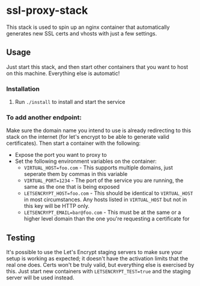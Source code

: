 # ssl-proxy-stack

This stack is used to spin up an nginx container that automatically generates new SSL certs and vhosts with just a few settings.

## Usage
Just start this stack, and then start other containers that you want to host on this machine. Everything else is automatic!

### Installation
1. Run `./install` to install and start the service

### To add another endpoint:
Make sure the domain name you intend to use is already redirecting to this stack on the internet (for let's encrypt to be able to generate valid certificates). Then start a container with the following:

* Expose the port you want to proxy to
* Set the following environment variables on the container:
    * `VIRTUAL_HOST=foo.com` - This supports multiple domains, just seperate them by commas in this variable
    * `VIRTUAL_PORT=1234` - The port of the service you are running, the same as the one that is being exposed
    * `LETSENCRYPT_HOST=foo.com` - This should be identical to `VIRTUAL_HOST` in most circumstances. Any hosts listed in `VIRTUAL_HOST` but not in this key will be HTTP only.
    * `LETSENCRYPT_EMAIL=bar@foo.com` - This must be at the same or a higher level domain than the one you're requesting a certificate for

## Testing
It's possible to use the Let's Encrypt staging servers to make sure your setup is working as expected; it doesn't have the activation limits that the real one does. Certs won't be truly valid, but everything else is exercised by this. Just start new containers with `LETSENCRYPT_TEST=true` and the staging server will be used instead.
